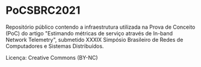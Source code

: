 # PoCSBRC2021

Repositório público contendo a infraestrutura utilizada na Prova de Conceito (PoC) do artigo "Estimando métricas de serviço através de In-band Network Telemetry", submetido  XXXIX Simpósio Brasileiro de Redes de Computadores e Sistemas Distribuídos.

Licença: Creative Commons (BY-NC)
